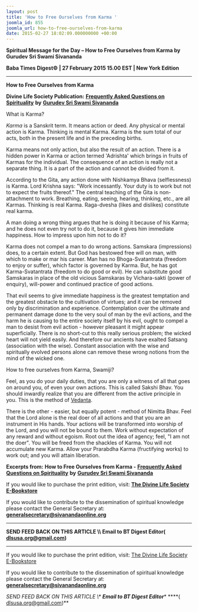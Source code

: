 ```yaml
---
layout: post
title: 'How to Free Ourselves from Karma '
joomla_id: 855
joomla_url: how-to-free-ourselves-from-karma
date: 2015-02-27 18:02:09.000000000 +00:00
---
```

  

















































**Spiritual Message for the Day – How to Free Ourselves from Karma by Gurudev Sri Swami Sivananda**

**Baba Times Digest© | 27 February 2015 15.00 EST | New York Edition**



* * *

**How to Free Ourselves from Karma**

**Divine Life Society Publication:** [**Frequently Asked Questions on Spirituality**](http://www.dlshq.org/faq.htm#15) **by** [**Gurudev Sri Swami Sivananda**](http://www.dlshq.org/saints/siva.htm)

What is Karma?

_Karma_ is a Sanskrit term. It means action or deed. Any physical or mental action is Karma. Thinking is mental Karma. Karma is the sum total of our acts, both in the present life and in the preceding births.

Karma means not only action, but also the result of an action. There is a hidden power in Karma or action termed 'Adrishta' which brings in fruits of Karmas for the individual. The consequence of an action is really not a separate thing. It is a part of the action and cannot be divided from it.

According to the Gita, any action done with Nishkamya Bhava (selflessness) is Karma. Lord Krishna says: "Work incessantly. Your duty is to work but not to expect the fruits thereof." The central teaching of the Gita is non-attachment to work. Breathing, eating, seeing, hearing, thinking, etc., are all Karmas. Thinking is real Karma. Raga-dvesha (likes and dislikes) constitute real karma.

A man doing a wrong thing argues that he is doing it because of his Karma; and he does not even try not to do it, because it gives him immediate happiness. How to impress upon him not to do it?

Karma does not compel a man to do wrong actions. Samskara (impressions) does, to a certain extent. But God has bestowed free will on man, with which to make or mar his career. Man has no Bhoga-Svatantrata (freedom to enjoy or suffer), which factor is governed by Karma. But, he has got Karma-Svatantrata (freedom to do good or evil). He can substitute good Samskaras in place of the old vicious Samskaras by Vichara-sakti (power of enquiry), will-power and continued practice of good actions.

That evil seems to give immediate happiness is the greatest temptation and the greatest obstacle to the cultivation of virtues; and it can be removed only by discrimination and experience. Contemplation over the ultimate and permanent damage done to the very soul of man by the evil actions, and the harm he is causing to the entire society itself by his evil, ought to compel a man to desist from evil action - however pleasant it might appear superficially. There is no short-cut to this really serious problem; the wicked heart will not yield easily. And therefore our ancients have exalted Satsang (association with the wise). Constant association with the wise and spiritually evolved persons alone can remove these wrong notions from the mind of the wicked one.

How to free ourselves from Karma, Swamiji?

Feel, as you do your daily duties, that you are only a witness of all that goes on around you, of even your own actions. This is called Sakshi Bhav. You should inwardly realize that you are different from the active principle in you. This is the method of [Vedanta](http://www.dlshq.org/glossary.htm#vedanta).

There is the other - easier, but equally potent - method of Nimitta Bhav. Feel that the Lord alone is the real doer of all actions and that you are an instrument in His hands. Your actions will be transformed into worship of the Lord, and you will not be bound to them. Work without expectation of any reward and without egoism. Root out the idea of agency; feel, "I am not the doer". You will be freed from the shackles of Karma. You will not accumulate new Karma. Allow your Prarabdha Karma (fructifying works) to work out; and you will attain liberation.



**Excerpts from:**  **How to Free Ourselves from Karma -** [**Frequently Asked Questions on Spirituality**](http://www.dlshq.org/faq.htm#15) **by** [**Gurudev Sri Swami Sivananda**](http://www.dlshq.org/saints/siva.htm)

If you would like to purchase the print edition, visit: **[The Divine Life Society E-Bookstore](http://www.dlshq.org/download/download.htm)**

If you would like to contribute to the dissemination of spiritual knowledge please contact the General Secretary at: [](mailto:%20%3Cscript%20type=%27text/javascript%27%3E%20%3C%21--%20var%20prefix%20=%20%27ma%27%20+%20%27il%27%20+%20%27to%27;%20var%20path%20=%20%27hr%27%20+%20%27ef%27%20+%20%27=%27;%20var%20addy57016%20=%20%27generalsecretary%27%20+%20%27@%27;%20addy57016%20=%20addy57016%20+%20%27sivanandaonline%27%20+%20%27.%27%20+%20%27org%27;%20document.write%28%27%3Ca%20%27%20+%20path%20+%20%27%5C%27%27%20+%20prefix%20+%20%27:%27%20+%20addy57016%20+%20%27%5C%27%3E%27%29;%20document.write%28addy57016%29;%20document.write%28%27%3C%5C/a%3E%27%29;%20//--%3E%5Cn%20%3C/script%3E%3Cscript%20type=%27text/javascript%27%3E%20%3C%21--%20document.write%28%27%3Cspan%20style=%5C%27display:%20none;%5C%27%3E%27%29;%20//--%3E%20%3C/script%3EThis%20email%20address%20is%20being%20protected%20from%20spambots.%20You%20need%20JavaScript%20enabled%20to%20view%20it.%20%3Cscript%20type=%27text/javascript%27%3E%20%3C%21--%20document.write%28%27%3C/%27%29;%20document.write%28%27span%3E%27%29;%20//--%3E%20%3C/script%3E?subject=Contribution%20to%20Dissemination%20of%20Spiritual%20Knowledge) **generalsecretary@sivanandaonline.org**

****

**SEND FEED BACK ON THIS ARTICLE \\\ Email to BT Digest Editor[](mailto:%20%3Cscript%20type=%27text/javascript%27%3E%20%3C%21--%20var%20prefix%20=%20%27ma%27%20+%20%27il%27%20+%20%27to%27;%20var%20path%20=%20%27hr%27%20+%20%27ef%27%20+%20%27=%27;%20var%20addy72654%20=%20%27dlsusa.org%27%20+%20%27@%27;%20addy72654%20=%20addy72654%20+%20%27gmail%27%20+%20%27.%27%20+%20%27com%27;%20document.write%28%27%3Ca%20%27%20+%20path%20+%20%27%5C%27%27%20+%20prefix%20+%20%27:%27%20+%20addy72654%20+%20%27%5C%27%3E%27%29;%20document.write%28addy72654%29;%20document.write%28%27%3C%5C/a%3E%27%29;%20//--%3E%5Cn%20%3C/script%3E%3Cscript%20type=%27text/javascript%27%3E%20%3C%21--%20document.write%28%27%3Cspan%20style=%5C%27display:%20none;%5C%27%3E%27%29;%20//--%3E%20%3C/script%3EThis%20email%20address%20is%20being%20protected%20from%20spambots.%20You%20need%20JavaScript%20enabled%20to%20view%20it.%20%3Cscript%20type=%27text/javascript%27%3E%20%3C%21--%20document.write%28%27%3C/%27%29;%20document.write%28%27span%3E%27%29;%20//--%3E%20%3C/script%3E?subject=DLS%20Posts)( [dlsusa.org@gmail.com](mailto:dlsusa.org@gmail.com))**



* * *



  

If you would like to purchase the print edition, visit: [The Divine Life Society E-Bookstore](http://www.dlshq.org/download/download.htm)

If you would like to contribute to the dissemination of spiritual knowledge please contact the General Secretary at: **[generalsecretary@sivanandaonline.org](mailto:generalsecretary@sivanandaonline.org)**

**SEND FEED BACK ON THIS ARTICLE \\\**  **Email to BT Digest Editor**** [](mailto:%20%3Cscript%20type=%27text/javascript%27%3E%20%3C%21--%20var%20prefix%20=%20%27ma%27%20+%20%27il%27%20+%20%27to%27;%20var%20path%20=%20%27hr%27%20+%20%27ef%27%20+%20%27=%27;%20var%20addy72654%20=%20%27dlsusa.org%27%20+%20%27@%27;%20addy72654%20=%20addy72654%20+%20%27gmail%27%20+%20%27.%27%20+%20%27com%27;%20document.write%28%27%3Ca%20%27%20+%20path%20+%20%27%5C%27%27%20+%20prefix%20+%20%27:%27%20+%20addy72654%20+%20%27%5C%27%3E%27%29;%20document.write%28addy72654%29;%20document.write%28%27%3C%5C/a%3E%27%29;%20//--%3E%5Cn%20%3C/script%3E%3Cscript%20type=%27text/javascript%27%3E%20%3C%21--%20document.write%28%27%3Cspan%20style=%5C%27display:%20none;%5C%27%3E%27%29;%20//--%3E%20%3C/script%3EThis%20email%20address%20is%20being%20protected%20from%20spambots.%20You%20need%20JavaScript%20enabled%20to%20view%20it.%20%3Cscript%20type=%27text/javascript%27%3E%20%3C%21--%20document.write%28%27%3C/%27%29;%20document.write%28%27span%3E%27%29;%20//--%3E%20%3C/script%3E?subject=DLS%20Posts)****( [dlsusa.org@gmail.com](mailto:dlsusa.org@gmail.com))**  
